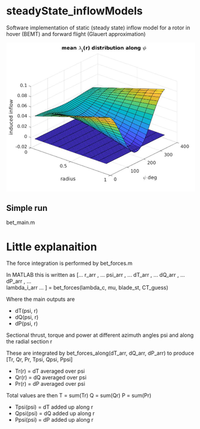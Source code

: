 # steadyState_inflowModels
Software implementation of static (steady state) inflow model for a rotor in hover (BEMT) and forward flight (Glauert approximation)

![alt text](https://github.com/toopazo/steadyState_inflowModels/blob/master/img/bet_forces_plot_4.jpg)


## Simple run
bet_main.m

# Little explanaition

The force integration is performed by bet_forces.m 

In MATLAB this is written as 
[...
    r_arr           , ...
    psi_arr         , ...
    dT_arr          , ...
    dQ_arr          , ...
    dP_arr          , ...    
    lambda_i_arr       ...
    ] = bet_forces(lambda_c, mu, blade_st, CT_guess)

Where the main outputs are 
- dT(psi, r)
- dQ(psi, r)
- dP(psi, r)

Sectional thrust, torque and power at different azimuth angles psi and along the radial section r

These are integrated by bet_forces_along(dT_arr, dQ_arr, dP_arr)
to produce [Tr, Qr, Pr, Tpsi, Qpsi, Ppsi]

- Tr(r) = dT averaged over psi
- Qr(r) = dQ averaged over psi
- Pr(r) = dP averaged over psi

Total values are then 
T = sum(Tr)
Q = sum(Qr)
P = sum(Pr)

- Tpsi(psi) = dT added up along r
- Qpsi(psi) = dQ added up along r
- Ppsi(psi) = dP added up along r

